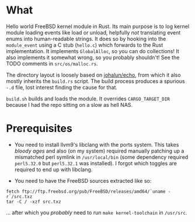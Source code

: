 # What
Hello world FreeBSD kernel module in Rust. Its main purpose is to log kernel module loading events like load or unload, helpfully *not* translating event enums into human-readable strings. It does so by hooking into the `module_event` using a C stub (`hello.c`) which forwards to the Rust implementation.
It implements `GlobalAlloc`, so you can do collections! It also implements it somewhat wrong, so you probably shouldn't! See the TODO comments in `src/os/malloc.rs`.

The directory layout is loosely based on [johalun/echo](https://github.com/johalun/echo), from which it also mostly inherits the `build.rs` script. The build process produces a spurious `-.d` file, lost interest finding the cause for that.

`build.sh` builds and loads the module. It overrides `CARGO_TARGET_DIR` because I had the repo sitting on a slow as hell NAS.

# Prerequisites
- You need to install llvm9's libclang with the ports system. This takes *bloody ages* and also (on my system) required manually patching up a mismatched perl symlink in `/usr/local/bin` (some dependency required `perl5.32.0` but `perl5.32.1` was installed). I forgot which toggles are required to end up with libclang.

- You need to have the FreeBSD sources extracted like so:
```
fetch ftp://ftp.freebsd.org/pub/FreeBSD/releases/amd64/`uname -r`/src.txz
tar -C / -xzf src.txz
```
... after which you *probably* need to run `make kernel-toolchain` in `/usr/src`.